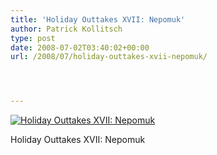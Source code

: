 ```yaml
---
title: 'Holiday Outtakes XVII: Nepomuk'
author: Patrick Kollitsch
type: post
date: 2008-07-02T03:40:02+00:00
url: /2008/07/holiday-outtakes-xvii-nepomuk/




---
```

<div class="flickr">
  <a href="http://www.flickr.com/photos/schreibblogade/2630951325/" title="Holiday Outtakes XVII: Nepomuk"><img src="//farm4.static.flickr.com/3064/2630951325_b1110d52c8.jpg" alt="Holiday Outtakes XVII: Nepomuk" /></a></p> 
  
  <p>
    Holiday Outtakes <span class="caps">XVII</span>: Nepomuk
  </p>
</div>